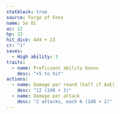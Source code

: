 ```yaml
---
statblock: true
source: Forge of Foes
name: 5e 01
ac: 12
hp: 33
hit_dice: 4d4 + 23
cr: "1"
saves:
  - High ability: 3
traits:
  - name: Proficient ability bonus
    desc: "+5 to hit"
actions:
  - name: Damage per round (half if AoE)
    desc: "12 (2d8 + 3)"
  - name: Damage per attack
    desc: "2 attacks, each 6 (1d8 + 2)"
---
```

